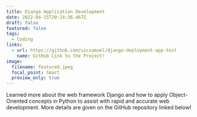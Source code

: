 ```yaml
---
title: Django Application Development
date: 2022-04-15T20:14:36.467Z
draft: false
featured: false
tags:
  - Coding
links:
  - url: https://github.com/vicsamuel/django-deployment-app-test
    name: GitHub Link to the Project!
image:
  filename: featured.jpeg
  focal_point: Smart
  preview_only: true
---
```

Learned more about the web framework Django and how to apply Object-Oriented concepts in Python to assist with rapid and accurate web development. More details are given on the GitHub repository linked below!
